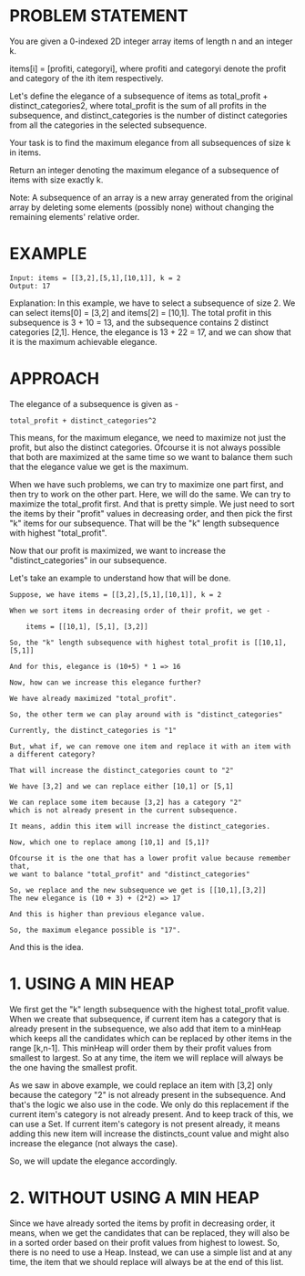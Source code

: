 # PROBLEM STATEMENT

You are given a 0-indexed 2D integer array items of length n and an integer k.

items[i] = [profiti, categoryi], where profiti and categoryi denote the profit and category of the ith item respectively.

Let's define the elegance of a subsequence of items as total_profit + distinct_categories2, where total_profit is the sum of all profits in the subsequence, and distinct_categories is the number of distinct categories from all the categories in the selected subsequence.

Your task is to find the maximum elegance from all subsequences of size k in items.

Return an integer denoting the maximum elegance of a subsequence of items with size exactly k.

Note: A subsequence of an array is a new array generated from the original array by deleting some elements (possibly none) without changing the remaining elements' relative order.

# EXAMPLE

    Input: items = [[3,2],[5,1],[10,1]], k = 2
    Output: 17

Explanation: In this example, we have to select a subsequence of size 2.
We can select items[0] = [3,2] and items[2] = [10,1].
The total profit in this subsequence is 3 + 10 = 13, and the subsequence contains 2 distinct categories [2,1].
Hence, the elegance is 13 + 22 = 17, and we can show that it is the maximum achievable elegance. 

# APPROACH

The elegance of a subsequence is given as - 

	total_profit + distinct_categories^2
	
This means, for the maximum elegance, we need to maximize not just the profit, but also the distinct categories. Ofcourse it is not always possible that both are maximized at the same time so we want to balance them such that the elegance value we get is the maximum.

When we have such problems, we can try to maximize one part first, and then try to work on the other part. Here, we will do the same. We can try to maximize the total_profit first. And that is pretty simple. We just need to sort the items by their "profit" values in decreasing order, and then pick the first "k" items for our subsequence. That will be the "k" length subsequence with highest "total_profit".

Now that our profit is maximized, we want to increase the "distinct_categories" in our subsequence. 

Let's take an example to understand how that will be done.

	Suppose, we have items = [[3,2],[5,1],[10,1]], k = 2
	
	When we sort items in decreasing order of their profit, we get - 
	
		items = [[10,1], [5,1], [3,2]]
		
	So, the "k" length subsequence with highest total_profit is [[10,1],[5,1]]
	
	And for this, elegance is (10+5) * 1 => 16
	
	Now, how can we increase this elegance further?
	
	We have already maximized "total_profit".
	
	So, the other term we can play around with is "distinct_categories"
	
	Currently, the distinct_categories is "1"
	
	But, what if, we can remove one item and replace it with an item with a different category?
	
	That will increase the distinct_categories count to "2"
	
	We have [3,2] and we can replace either [10,1] or [5,1]
	
	We can replace some item because [3,2] has a category "2" 
	which is not already present in the current subsequence.
	
	It means, addin this item will increase the distinct_categories.
	
	Now, which one to replace among [10,1] and [5,1]?
	
	Ofcourse it is the one that has a lower profit value because remember that,
	we want to balance "total_profit" and "distinct_categories"
	
	So, we replace and the new subsequence we get is [[10,1],[3,2]]
	The new elegance is (10 + 3) + (2*2) => 17
	
	And this is higher than previous elegance value.
	
	So, the maximum elegance possible is "17".
	
And this is the idea.

# **1. USING A MIN HEAP**

We first get the "k" length subsequence with the highest total_profit value. When we create that subsequence, if current item has a category that is already present in the subsequence, we also add that item to a minHeap which keeps all the candidates which can be replaced by other items in the range [k,n-1]. This minHeap will order them by their profit values from smallest to largest. So at any time, the item we will replace will always be the one having the smallest profit.

As we saw in above example, we could replace an item with [3,2] only because the category "2" is not already present in the subsequence. And that's the logic we also use in the code. We only do this replacement if the current item's category is not already present. And to keep track of this, we can use a Set. If current item's category is not present already, it means adding this new item will increase the distincts_count value and might also increase the elegance (not always the case).

So, we will update the elegance accordingly.

# **2. WITHOUT USING A MIN HEAP**
Since we have already sorted the items by profit in decreasing order, it means, when we get the candidates that can be replaced, they will also be in a sorted order based on their profit values from highest to lowest. So, there is no need to use a Heap. Instead, we can use a simple list and at any time, the item that we should replace will always be at the end of this list.